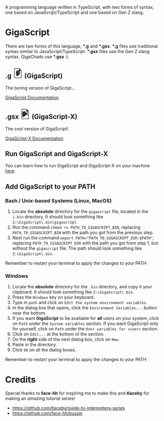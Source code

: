 A programming language written in TypeScript, with two forms of syntax, one based on JavaScript/TypeScript and one based on Gen Z slang.

# GigaScript

There are two forms of this language, **\*.g** and **\*.gsx**. **\*.g** files use traditional syntax similar to JavaScript/TypeScript. **\*.gsx** files use the Gen Z slang syntax. GigaChads use **\*.gsx** :).

## .g <img src="https://github.com/aName2050/GigaScript/blob/main/assets/GigaScript.png" /> (GigaScript)

The boring version of GigaScript...

[GigaScript Documentation](https://github.com/aName2050/GigaScript/wiki/GigaScript-Documentation)

## .gsx <img src="https://github.com/aName2050/GigaScript/blob/main/assets/GigaScript-X.png" /> (GigaScript-X)

The cool version of GigaScript!

[GigaScript-X Documentation](https://github.com/aName2050/GigaScript/wiki/GigaScript-X-Documentation)

## Run GigaScript and GigaScript-X

You can learn how to run GigaScript and GigaScript-X on your machine [here](https://github.com/aName2050/GigaScript/wiki/Run-GigaScript-or-GigaScript%E2%80%90X).

## Add GigaScript to your PATH

### Bash / Unix-based Systems (Linux, MacOS)

1. Locate the **absolute** directory for the `gigascript` file, located in the `/.bin` directory. It should look something like `Z:\GigaScript\.bin\gigascript`.
2. Run the command `chmod +x PATH_TO_GIGASCRIPT_BIN`, replacing `PATH_TO_GIGASCRIPT_BIN` with the path you got from the previous step.
3. Next run the command `export PATH="PATH_TO_GIGASCRIPT_DIR:$PATH"`, replacing `PATH_TO_GIGASCRIPT_DIR` with the path you got from step 1, but without the `gigascript` file. The path should look something like `Z:\GigaScript\.bin`.

Remember to restart your terminal to apply the changes to your PATH

### Windows

1. Locate the **absolute** directory for the `.bin` directory, and copy it your clipboard. It should look something like `Z:\GigaScript\.bin`.
2. Press the `Windows` key on your keyboard.
3. Type in `path` and click on `Edit the system environment variables`.
4. In the dialog box that opens, click the `Environment Variables...` button near the bottom.
5. If you want **GigaScript** to be available for **all** users on your system, click on `Path` under the `System variables` section. If you want GigaScript only for yourself, click on `Path` under the `User variables for <user>` section.
6. Click on `Edit...` at the bottom of the section.
7. On the **right** side of the next dialog box, click on `New`.
8. Paste in the directory.
9. Click `OK` on all the dialog boxes.

Remember to restart your terminal to apply the changes to your PATH

# Credits

Special thanks to **face-hh** for inspiring me to make this and **tlaceby** for making an _amazing_ tutorial series!

-   https://github.com/tlaceby/guide-to-interpreters-series
-   https://github.com/face-hh/bussin
